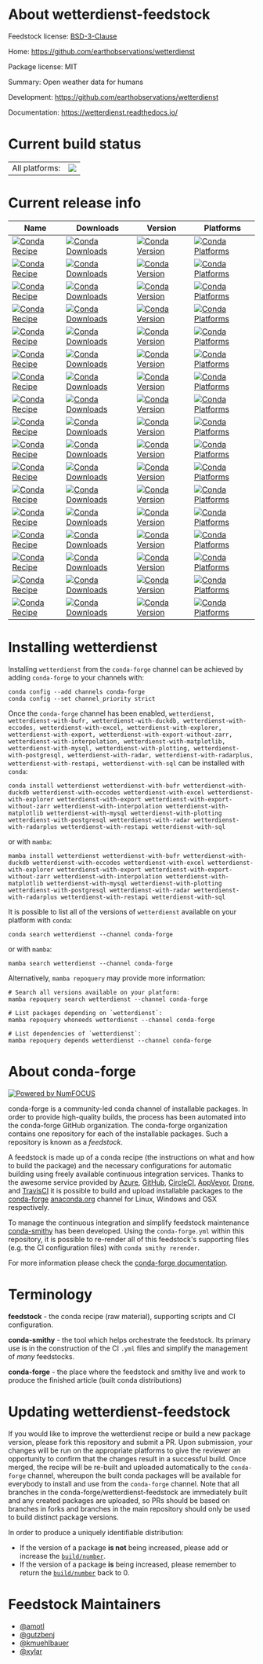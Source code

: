 About wetterdienst-feedstock
============================

Feedstock license: [BSD-3-Clause](https://github.com/conda-forge/wetterdienst-feedstock/blob/main/LICENSE.txt)

Home: https://github.com/earthobservations/wetterdienst

Package license: MIT

Summary: Open weather data for humans

Development: https://github.com/earthobservations/wetterdienst

Documentation: https://wetterdienst.readthedocs.io/

Current build status
====================


<table><tr><td>All platforms:</td>
    <td>
      <a href="https://dev.azure.com/conda-forge/feedstock-builds/_build/latest?definitionId=11161&branchName=main">
        <img src="https://dev.azure.com/conda-forge/feedstock-builds/_apis/build/status/wetterdienst-feedstock?branchName=main">
      </a>
    </td>
  </tr>
</table>

Current release info
====================

| Name | Downloads | Version | Platforms |
| --- | --- | --- | --- |
| [![Conda Recipe](https://img.shields.io/badge/recipe-wetterdienst-green.svg)](https://anaconda.org/conda-forge/wetterdienst) | [![Conda Downloads](https://img.shields.io/conda/dn/conda-forge/wetterdienst.svg)](https://anaconda.org/conda-forge/wetterdienst) | [![Conda Version](https://img.shields.io/conda/vn/conda-forge/wetterdienst.svg)](https://anaconda.org/conda-forge/wetterdienst) | [![Conda Platforms](https://img.shields.io/conda/pn/conda-forge/wetterdienst.svg)](https://anaconda.org/conda-forge/wetterdienst) |
| [![Conda Recipe](https://img.shields.io/badge/recipe-wetterdienst--with--bufr-green.svg)](https://anaconda.org/conda-forge/wetterdienst-with-bufr) | [![Conda Downloads](https://img.shields.io/conda/dn/conda-forge/wetterdienst-with-bufr.svg)](https://anaconda.org/conda-forge/wetterdienst-with-bufr) | [![Conda Version](https://img.shields.io/conda/vn/conda-forge/wetterdienst-with-bufr.svg)](https://anaconda.org/conda-forge/wetterdienst-with-bufr) | [![Conda Platforms](https://img.shields.io/conda/pn/conda-forge/wetterdienst-with-bufr.svg)](https://anaconda.org/conda-forge/wetterdienst-with-bufr) |
| [![Conda Recipe](https://img.shields.io/badge/recipe-wetterdienst--with--duckdb-green.svg)](https://anaconda.org/conda-forge/wetterdienst-with-duckdb) | [![Conda Downloads](https://img.shields.io/conda/dn/conda-forge/wetterdienst-with-duckdb.svg)](https://anaconda.org/conda-forge/wetterdienst-with-duckdb) | [![Conda Version](https://img.shields.io/conda/vn/conda-forge/wetterdienst-with-duckdb.svg)](https://anaconda.org/conda-forge/wetterdienst-with-duckdb) | [![Conda Platforms](https://img.shields.io/conda/pn/conda-forge/wetterdienst-with-duckdb.svg)](https://anaconda.org/conda-forge/wetterdienst-with-duckdb) |
| [![Conda Recipe](https://img.shields.io/badge/recipe-wetterdienst--with--eccodes-green.svg)](https://anaconda.org/conda-forge/wetterdienst-with-eccodes) | [![Conda Downloads](https://img.shields.io/conda/dn/conda-forge/wetterdienst-with-eccodes.svg)](https://anaconda.org/conda-forge/wetterdienst-with-eccodes) | [![Conda Version](https://img.shields.io/conda/vn/conda-forge/wetterdienst-with-eccodes.svg)](https://anaconda.org/conda-forge/wetterdienst-with-eccodes) | [![Conda Platforms](https://img.shields.io/conda/pn/conda-forge/wetterdienst-with-eccodes.svg)](https://anaconda.org/conda-forge/wetterdienst-with-eccodes) |
| [![Conda Recipe](https://img.shields.io/badge/recipe-wetterdienst--with--excel-green.svg)](https://anaconda.org/conda-forge/wetterdienst-with-excel) | [![Conda Downloads](https://img.shields.io/conda/dn/conda-forge/wetterdienst-with-excel.svg)](https://anaconda.org/conda-forge/wetterdienst-with-excel) | [![Conda Version](https://img.shields.io/conda/vn/conda-forge/wetterdienst-with-excel.svg)](https://anaconda.org/conda-forge/wetterdienst-with-excel) | [![Conda Platforms](https://img.shields.io/conda/pn/conda-forge/wetterdienst-with-excel.svg)](https://anaconda.org/conda-forge/wetterdienst-with-excel) |
| [![Conda Recipe](https://img.shields.io/badge/recipe-wetterdienst--with--explorer-green.svg)](https://anaconda.org/conda-forge/wetterdienst-with-explorer) | [![Conda Downloads](https://img.shields.io/conda/dn/conda-forge/wetterdienst-with-explorer.svg)](https://anaconda.org/conda-forge/wetterdienst-with-explorer) | [![Conda Version](https://img.shields.io/conda/vn/conda-forge/wetterdienst-with-explorer.svg)](https://anaconda.org/conda-forge/wetterdienst-with-explorer) | [![Conda Platforms](https://img.shields.io/conda/pn/conda-forge/wetterdienst-with-explorer.svg)](https://anaconda.org/conda-forge/wetterdienst-with-explorer) |
| [![Conda Recipe](https://img.shields.io/badge/recipe-wetterdienst--with--export-green.svg)](https://anaconda.org/conda-forge/wetterdienst-with-export) | [![Conda Downloads](https://img.shields.io/conda/dn/conda-forge/wetterdienst-with-export.svg)](https://anaconda.org/conda-forge/wetterdienst-with-export) | [![Conda Version](https://img.shields.io/conda/vn/conda-forge/wetterdienst-with-export.svg)](https://anaconda.org/conda-forge/wetterdienst-with-export) | [![Conda Platforms](https://img.shields.io/conda/pn/conda-forge/wetterdienst-with-export.svg)](https://anaconda.org/conda-forge/wetterdienst-with-export) |
| [![Conda Recipe](https://img.shields.io/badge/recipe-wetterdienst--with--export--without--zarr-green.svg)](https://anaconda.org/conda-forge/wetterdienst-with-export-without-zarr) | [![Conda Downloads](https://img.shields.io/conda/dn/conda-forge/wetterdienst-with-export-without-zarr.svg)](https://anaconda.org/conda-forge/wetterdienst-with-export-without-zarr) | [![Conda Version](https://img.shields.io/conda/vn/conda-forge/wetterdienst-with-export-without-zarr.svg)](https://anaconda.org/conda-forge/wetterdienst-with-export-without-zarr) | [![Conda Platforms](https://img.shields.io/conda/pn/conda-forge/wetterdienst-with-export-without-zarr.svg)](https://anaconda.org/conda-forge/wetterdienst-with-export-without-zarr) |
| [![Conda Recipe](https://img.shields.io/badge/recipe-wetterdienst--with--interpolation-green.svg)](https://anaconda.org/conda-forge/wetterdienst-with-interpolation) | [![Conda Downloads](https://img.shields.io/conda/dn/conda-forge/wetterdienst-with-interpolation.svg)](https://anaconda.org/conda-forge/wetterdienst-with-interpolation) | [![Conda Version](https://img.shields.io/conda/vn/conda-forge/wetterdienst-with-interpolation.svg)](https://anaconda.org/conda-forge/wetterdienst-with-interpolation) | [![Conda Platforms](https://img.shields.io/conda/pn/conda-forge/wetterdienst-with-interpolation.svg)](https://anaconda.org/conda-forge/wetterdienst-with-interpolation) |
| [![Conda Recipe](https://img.shields.io/badge/recipe-wetterdienst--with--matplotlib-green.svg)](https://anaconda.org/conda-forge/wetterdienst-with-matplotlib) | [![Conda Downloads](https://img.shields.io/conda/dn/conda-forge/wetterdienst-with-matplotlib.svg)](https://anaconda.org/conda-forge/wetterdienst-with-matplotlib) | [![Conda Version](https://img.shields.io/conda/vn/conda-forge/wetterdienst-with-matplotlib.svg)](https://anaconda.org/conda-forge/wetterdienst-with-matplotlib) | [![Conda Platforms](https://img.shields.io/conda/pn/conda-forge/wetterdienst-with-matplotlib.svg)](https://anaconda.org/conda-forge/wetterdienst-with-matplotlib) |
| [![Conda Recipe](https://img.shields.io/badge/recipe-wetterdienst--with--mysql-green.svg)](https://anaconda.org/conda-forge/wetterdienst-with-mysql) | [![Conda Downloads](https://img.shields.io/conda/dn/conda-forge/wetterdienst-with-mysql.svg)](https://anaconda.org/conda-forge/wetterdienst-with-mysql) | [![Conda Version](https://img.shields.io/conda/vn/conda-forge/wetterdienst-with-mysql.svg)](https://anaconda.org/conda-forge/wetterdienst-with-mysql) | [![Conda Platforms](https://img.shields.io/conda/pn/conda-forge/wetterdienst-with-mysql.svg)](https://anaconda.org/conda-forge/wetterdienst-with-mysql) |
| [![Conda Recipe](https://img.shields.io/badge/recipe-wetterdienst--with--plotting-green.svg)](https://anaconda.org/conda-forge/wetterdienst-with-plotting) | [![Conda Downloads](https://img.shields.io/conda/dn/conda-forge/wetterdienst-with-plotting.svg)](https://anaconda.org/conda-forge/wetterdienst-with-plotting) | [![Conda Version](https://img.shields.io/conda/vn/conda-forge/wetterdienst-with-plotting.svg)](https://anaconda.org/conda-forge/wetterdienst-with-plotting) | [![Conda Platforms](https://img.shields.io/conda/pn/conda-forge/wetterdienst-with-plotting.svg)](https://anaconda.org/conda-forge/wetterdienst-with-plotting) |
| [![Conda Recipe](https://img.shields.io/badge/recipe-wetterdienst--with--postgresql-green.svg)](https://anaconda.org/conda-forge/wetterdienst-with-postgresql) | [![Conda Downloads](https://img.shields.io/conda/dn/conda-forge/wetterdienst-with-postgresql.svg)](https://anaconda.org/conda-forge/wetterdienst-with-postgresql) | [![Conda Version](https://img.shields.io/conda/vn/conda-forge/wetterdienst-with-postgresql.svg)](https://anaconda.org/conda-forge/wetterdienst-with-postgresql) | [![Conda Platforms](https://img.shields.io/conda/pn/conda-forge/wetterdienst-with-postgresql.svg)](https://anaconda.org/conda-forge/wetterdienst-with-postgresql) |
| [![Conda Recipe](https://img.shields.io/badge/recipe-wetterdienst--with--radar-green.svg)](https://anaconda.org/conda-forge/wetterdienst-with-radar) | [![Conda Downloads](https://img.shields.io/conda/dn/conda-forge/wetterdienst-with-radar.svg)](https://anaconda.org/conda-forge/wetterdienst-with-radar) | [![Conda Version](https://img.shields.io/conda/vn/conda-forge/wetterdienst-with-radar.svg)](https://anaconda.org/conda-forge/wetterdienst-with-radar) | [![Conda Platforms](https://img.shields.io/conda/pn/conda-forge/wetterdienst-with-radar.svg)](https://anaconda.org/conda-forge/wetterdienst-with-radar) |
| [![Conda Recipe](https://img.shields.io/badge/recipe-wetterdienst--with--radarplus-green.svg)](https://anaconda.org/conda-forge/wetterdienst-with-radarplus) | [![Conda Downloads](https://img.shields.io/conda/dn/conda-forge/wetterdienst-with-radarplus.svg)](https://anaconda.org/conda-forge/wetterdienst-with-radarplus) | [![Conda Version](https://img.shields.io/conda/vn/conda-forge/wetterdienst-with-radarplus.svg)](https://anaconda.org/conda-forge/wetterdienst-with-radarplus) | [![Conda Platforms](https://img.shields.io/conda/pn/conda-forge/wetterdienst-with-radarplus.svg)](https://anaconda.org/conda-forge/wetterdienst-with-radarplus) |
| [![Conda Recipe](https://img.shields.io/badge/recipe-wetterdienst--with--restapi-green.svg)](https://anaconda.org/conda-forge/wetterdienst-with-restapi) | [![Conda Downloads](https://img.shields.io/conda/dn/conda-forge/wetterdienst-with-restapi.svg)](https://anaconda.org/conda-forge/wetterdienst-with-restapi) | [![Conda Version](https://img.shields.io/conda/vn/conda-forge/wetterdienst-with-restapi.svg)](https://anaconda.org/conda-forge/wetterdienst-with-restapi) | [![Conda Platforms](https://img.shields.io/conda/pn/conda-forge/wetterdienst-with-restapi.svg)](https://anaconda.org/conda-forge/wetterdienst-with-restapi) |
| [![Conda Recipe](https://img.shields.io/badge/recipe-wetterdienst--with--sql-green.svg)](https://anaconda.org/conda-forge/wetterdienst-with-sql) | [![Conda Downloads](https://img.shields.io/conda/dn/conda-forge/wetterdienst-with-sql.svg)](https://anaconda.org/conda-forge/wetterdienst-with-sql) | [![Conda Version](https://img.shields.io/conda/vn/conda-forge/wetterdienst-with-sql.svg)](https://anaconda.org/conda-forge/wetterdienst-with-sql) | [![Conda Platforms](https://img.shields.io/conda/pn/conda-forge/wetterdienst-with-sql.svg)](https://anaconda.org/conda-forge/wetterdienst-with-sql) |

Installing wetterdienst
=======================

Installing `wetterdienst` from the `conda-forge` channel can be achieved by adding `conda-forge` to your channels with:

```
conda config --add channels conda-forge
conda config --set channel_priority strict
```

Once the `conda-forge` channel has been enabled, `wetterdienst, wetterdienst-with-bufr, wetterdienst-with-duckdb, wetterdienst-with-eccodes, wetterdienst-with-excel, wetterdienst-with-explorer, wetterdienst-with-export, wetterdienst-with-export-without-zarr, wetterdienst-with-interpolation, wetterdienst-with-matplotlib, wetterdienst-with-mysql, wetterdienst-with-plotting, wetterdienst-with-postgresql, wetterdienst-with-radar, wetterdienst-with-radarplus, wetterdienst-with-restapi, wetterdienst-with-sql` can be installed with `conda`:

```
conda install wetterdienst wetterdienst-with-bufr wetterdienst-with-duckdb wetterdienst-with-eccodes wetterdienst-with-excel wetterdienst-with-explorer wetterdienst-with-export wetterdienst-with-export-without-zarr wetterdienst-with-interpolation wetterdienst-with-matplotlib wetterdienst-with-mysql wetterdienst-with-plotting wetterdienst-with-postgresql wetterdienst-with-radar wetterdienst-with-radarplus wetterdienst-with-restapi wetterdienst-with-sql
```

or with `mamba`:

```
mamba install wetterdienst wetterdienst-with-bufr wetterdienst-with-duckdb wetterdienst-with-eccodes wetterdienst-with-excel wetterdienst-with-explorer wetterdienst-with-export wetterdienst-with-export-without-zarr wetterdienst-with-interpolation wetterdienst-with-matplotlib wetterdienst-with-mysql wetterdienst-with-plotting wetterdienst-with-postgresql wetterdienst-with-radar wetterdienst-with-radarplus wetterdienst-with-restapi wetterdienst-with-sql
```

It is possible to list all of the versions of `wetterdienst` available on your platform with `conda`:

```
conda search wetterdienst --channel conda-forge
```

or with `mamba`:

```
mamba search wetterdienst --channel conda-forge
```

Alternatively, `mamba repoquery` may provide more information:

```
# Search all versions available on your platform:
mamba repoquery search wetterdienst --channel conda-forge

# List packages depending on `wetterdienst`:
mamba repoquery whoneeds wetterdienst --channel conda-forge

# List dependencies of `wetterdienst`:
mamba repoquery depends wetterdienst --channel conda-forge
```


About conda-forge
=================

[![Powered by
NumFOCUS](https://img.shields.io/badge/powered%20by-NumFOCUS-orange.svg?style=flat&colorA=E1523D&colorB=007D8A)](https://numfocus.org)

conda-forge is a community-led conda channel of installable packages.
In order to provide high-quality builds, the process has been automated into the
conda-forge GitHub organization. The conda-forge organization contains one repository
for each of the installable packages. Such a repository is known as a *feedstock*.

A feedstock is made up of a conda recipe (the instructions on what and how to build
the package) and the necessary configurations for automatic building using freely
available continuous integration services. Thanks to the awesome service provided by
[Azure](https://azure.microsoft.com/en-us/services/devops/), [GitHub](https://github.com/),
[CircleCI](https://circleci.com/), [AppVeyor](https://www.appveyor.com/),
[Drone](https://cloud.drone.io/welcome), and [TravisCI](https://travis-ci.com/)
it is possible to build and upload installable packages to the
[conda-forge](https://anaconda.org/conda-forge) [anaconda.org](https://anaconda.org/)
channel for Linux, Windows and OSX respectively.

To manage the continuous integration and simplify feedstock maintenance
[conda-smithy](https://github.com/conda-forge/conda-smithy) has been developed.
Using the ``conda-forge.yml`` within this repository, it is possible to re-render all of
this feedstock's supporting files (e.g. the CI configuration files) with ``conda smithy rerender``.

For more information please check the [conda-forge documentation](https://conda-forge.org/docs/).

Terminology
===========

**feedstock** - the conda recipe (raw material), supporting scripts and CI configuration.

**conda-smithy** - the tool which helps orchestrate the feedstock.
                   Its primary use is in the construction of the CI ``.yml`` files
                   and simplify the management of *many* feedstocks.

**conda-forge** - the place where the feedstock and smithy live and work to
                  produce the finished article (built conda distributions)


Updating wetterdienst-feedstock
===============================

If you would like to improve the wetterdienst recipe or build a new
package version, please fork this repository and submit a PR. Upon submission,
your changes will be run on the appropriate platforms to give the reviewer an
opportunity to confirm that the changes result in a successful build. Once
merged, the recipe will be re-built and uploaded automatically to the
`conda-forge` channel, whereupon the built conda packages will be available for
everybody to install and use from the `conda-forge` channel.
Note that all branches in the conda-forge/wetterdienst-feedstock are
immediately built and any created packages are uploaded, so PRs should be based
on branches in forks and branches in the main repository should only be used to
build distinct package versions.

In order to produce a uniquely identifiable distribution:
 * If the version of a package **is not** being increased, please add or increase
   the [``build/number``](https://docs.conda.io/projects/conda-build/en/latest/resources/define-metadata.html#build-number-and-string).
 * If the version of a package **is** being increased, please remember to return
   the [``build/number``](https://docs.conda.io/projects/conda-build/en/latest/resources/define-metadata.html#build-number-and-string)
   back to 0.

Feedstock Maintainers
=====================

* [@amotl](https://github.com/amotl/)
* [@gutzbenj](https://github.com/gutzbenj/)
* [@kmuehlbauer](https://github.com/kmuehlbauer/)
* [@xylar](https://github.com/xylar/)


<!-- dummy commit to enable rerendering -->

